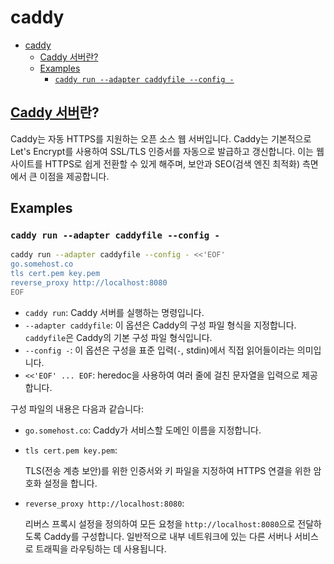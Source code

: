 # caddy

- [caddy](#caddy)
    - [Caddy 서버란?](#caddy-서버란)
    - [Examples](#examples)
        - [`caddy run --adapter caddyfile --config -`](#caddy-run---adapter-caddyfile---config--)

## [Caddy 서버](https://caddyserver.com/)란?

Caddy는 자동 HTTPS를 지원하는 오픈 소스 웹 서버입니다.
Caddy는 기본적으로 Let's Encrypt를 사용하여 SSL/TLS 인증서를 자동으로 발급하고 갱신합니다.
이는 웹 사이트를 HTTPS로 쉽게 전환할 수 있게 해주며, 보안과 SEO(검색 엔진 최적화) 측면에서 큰 이점을 제공합니다.

## Examples

### `caddy run --adapter caddyfile --config -`

```bash
caddy run --adapter caddyfile --config - <<'EOF'
go.somehost.co
tls cert.pem key.pem
reverse_proxy http://localhost:8080
EOF
```

- `caddy run`: Caddy 서버를 실행하는 명령입니다.
- `--adapter caddyfile`: 이 옵션은 Caddy의 구성 파일 형식을 지정합니다. `caddyfile`은 Caddy의 기본 구성 파일 형식입니다.
- `--config -`: 이 옵션은 구성을 표준 입력(`-`, stdin)에서 직접 읽어들이라는 의미입니다.
- `<<'EOF' ... EOF`: heredoc을 사용하여 여러 줄에 걸친 문자열을 입력으로 제공합니다.

구성 파일의 내용은 다음과 같습니다:
- `go.somehost.co`: Caddy가 서비스할 도메인 이름을 지정합니다.
- `tls cert.pem key.pem`:

    TLS(전송 계층 보안)를 위한 인증서와 키 파일을 지정하여 HTTPS 연결을 위한 암호화 설정을 합니다.

- `reverse_proxy http://localhost:8080`:

    리버스 프록시 설정을 정의하여 모든 요청을 `http://localhost:8080`으로 전달하도록 Caddy를 구성합니다.
    일반적으로 내부 네트워크에 있는 다른 서버나 서비스로 트래픽을 라우팅하는 데 사용됩니다.
